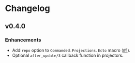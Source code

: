 # Changelog

## v0.4.0

### Enhancements

- Add `repo` option to `Commanded.Projections.Ecto` macro ([#1](https://github.com/slashdotdash/commanded-ecto-projections/pull/1)).
- Optional `after_update/3` callback function in projectors.
